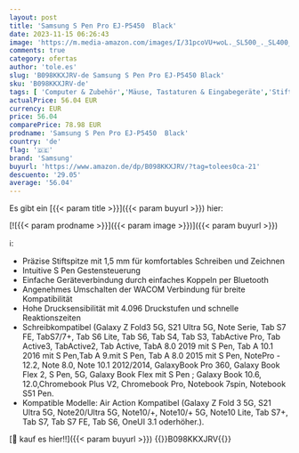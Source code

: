 ```yaml
---
layout: post
title: 'Samsung S Pen Pro EJ-P5450  Black'
date: 2023-11-15 06:26:43
image: 'https://m.media-amazon.com/images/I/31pcoVU+woL._SL500_._SL400_.jpg'
comments: true
category: ofertas
author: 'tole.es'
slug: 'B098KKXJRV-de Samsung S Pen Pro EJ-P5450 Black'
sku: 'B098KKXJRV-de'
tags: [ 'Computer & Zubehör','Mäuse, Tastaturen & Eingabegeräte','Stifte für Grafiktabletts','samsung','🇩🇪', ]
actualPrice: 56.04 EUR
currency: EUR
price: 56.04
comparePrice: 78.98 EUR
prodname: 'Samsung S Pen Pro EJ-P5450  Black'
country: 'de'
flag: '🇩🇪'
brand: 'Samsung'
buyurl: 'https://www.amazon.de/dp/B098KKXJRV/?tag=tolees0ca-21'
descuento: '29.05'
average: '56.04'
---
```


Es gibt ein [{{< param title >}}]({{< param buyurl >}}) hier:

[![{{< param prodname >}}]({{< param image >}})]({{< param buyurl >}})

ℹ️:

- Präzise Stiftspitze mit 1,5 mm für komfortables Schreiben und Zeichnen
- Intuitive S Pen Gestensteuerung
- Einfache Geräteverbindung durch einfaches Koppeln per Bluetooth
- Angenehmes Umschalten der WACOM Verbindung für breite Kompatibilität
- Hohe Drucksensibilität mit 4.096 Druckstufen und schnelle Reaktionszeiten
- Schreibkompatibel (Galaxy Z Fold3 5G, S21 Ultra 5G, Note Serie, Tab S7 FE, TabS7/7+, Tab S6 Lite, Tab S6, Tab S4, Tab S3, TabActive Pro, Tab Active3, TabActive2, Tab Active, TabA 8.0 2019 mit S Pen, Tab A 10.1 2016 mit S Pen,Tab A 9.mit S Pen, Tab A 8.0 2015 mit S Pen, NotePro - 12.2, Note 8.0, Note 10.1 2012/2014, GalaxyBook Pro 360, Galaxy Book Flex 2, S Pen, 5G, Galaxy Book Flex mit S Pen ; Galaxy Book 10.6, 12.0,Chromebook Plus V2, Chromebook Pro, Notebook 7spin, Notebook S51 Pen.
- Kompatible Modelle: Air Action Kompatibel (Galaxy Z Fold 3 5G, S21 Ultra 5G, Note20/Ultra 5G, Note10/+, Note10/+ 5G, Note10 Lite, Tab S7+, Tab S7, Tab S7 FE, Tab S6, OneUI 3.1 oderhöher.).

[🛒 kauf es hier!!]({{< param buyurl >}})
{{<world>}}B098KKXJRV{{</world>}}

